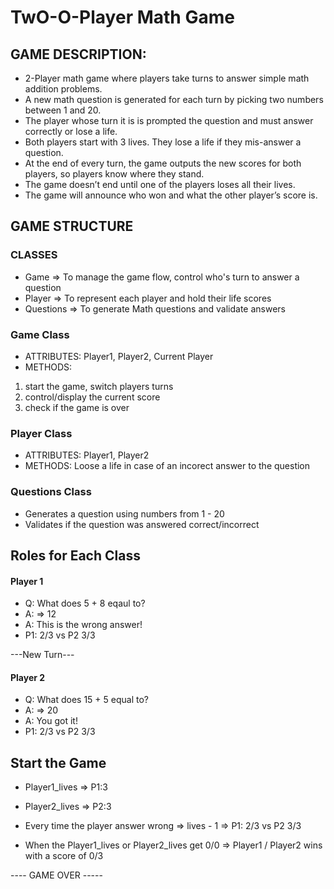 # TwO-O-Player Math Game

## GAME DESCRIPTION: 
- 2-Player math game where players take turns to answer simple math addition problems. 
- A new math question is generated for each turn by picking two numbers between 1 and 20. 
- The player whose turn it is is prompted the question and must answer correctly or lose a life.
- Both players start with 3 lives. They lose a life if they mis-answer a question.
- At the end of every turn, the game outputs the new scores for both players, so players know where they stand.
- The game doesn’t end until one of the players loses all their lives.
- The game will announce who won and what the other player’s score is.

## GAME STRUCTURE

### CLASSES
- Game => To manage the game flow, control who's turn to answer a question
- Player => To represent each player and hold their life scores
- Questions => To generate Math questions and validate answers

### Game Class
- ATTRIBUTES: Player1, Player2, Current Player
- METHODS: 
1. start the game, switch players turns 
2. control/display the current score 
3. check if the game is over

### Player Class
- ATTRIBUTES: Player1, Player2
- METHODS: Loose a life in case of an incorect answer to the question

### Questions Class
- Generates a question using numbers from 1 - 20
- Validates if the question was answered correct/incorrect

## Roles for Each Class

#### Player 1
- Q: What does 5 + 8 eqaul to?
- A: => 12
- A: This is the wrong answer! 
- P1: 2/3 vs P2 3/3

---New Turn---
#### Player 2
- Q: What does 15 + 5 equal to?
- A: => 20
- A: You got it!
- P1: 2/3 vs P2 3/3

## Start the Game
- Player1_lives => P1:3
- Player2_lives => P2:3

- Every time the player answer wrong => lives - 1 =>  P1: 2/3 vs P2 3/3
- When the Player1_lives or Player2_lives get 0/0 => Player1 / Player2 wins with a score of 0/3

---- GAME OVER -----